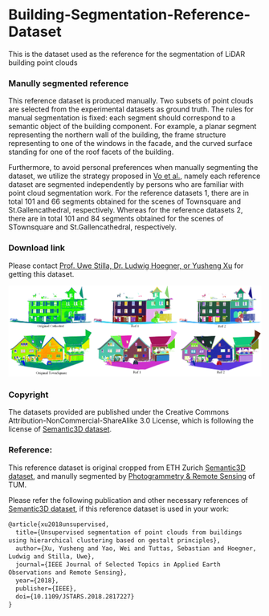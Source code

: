 # Building-Segmentation-Reference-Dataset
This is the dataset used as the reference for the segmentation of LiDAR building point clouds

### Manully segmented reference

This reference dataset is produced manually. Two subsets of point clouds are selected from the experimental datasets as ground truth. The rules for manual segmentation is fixed: each segment should correspond to a semantic object of the building component. For example, a planar segment representing the northern wall of the building, the frame structure representing to one of the windows in the facade, and the curved surface standing for one of the roof facets of the building.

Furthermore, to avoid personal preferences when manually segmenting the dataset, we utilize the strategy proposed in [Vo et al.](https://www.sciencedirect.com/science/article/pii/S0924271615000283), namely each reference dataset are segmented independently by persons who are familiar with point cloud segmentation work. For the reference datasets 1, there are in total 101 and 66 segments obtained for the scenes of Townsquare and St.Gallencathedral, respectively. Whereas for the reference datasets 2, there are in total 101 and 84 segments obtained for the scenes of STownsquare and St.Gallencathedral, respectively.

### Download link

Please contact [Prof. Uwe Stilla, Dr. Ludwig Hoegner, or Yusheng Xu](http://www.pf.bgu.tum.de/sta.html) for getting this dataset. 

![Illustration](/figure/Reference_BuildingSegmentation.png)

### Copyright
The datasets provided are published under the Creative Commons Attribution-NonCommercial-ShareAlike 3.0 License, which is following the license of [Semantic3D dataset](http://semantic3d.net/).

### Reference:

This reference dataset is original cropped from ETH Zurich [Semantic3D dataset](http://semantic3d.net/), and manully segmented by [Photogrammetry & Remote Sensing](http://www.pf.bgu.tum.de) of TUM.

Please refer the following publication and other necessary references of [Semantic3D dataset](http://semantic3d.net/), if this reference dataset is used in your work:

```
@article{xu2018unsupervised,
  title={Unsupervised segmentation of point clouds from buildings using hierarchical clustering based on gestalt principles},
  author={Xu, Yusheng and Yao, Wei and Tuttas, Sebastian and Hoegner, Ludwig and Stilla, Uwe},
  journal={IEEE Journal of Selected Topics in Applied Earth Observations and Remote Sensing},
  year={2018},
  publisher={IEEE},
  doi={10.1109/JSTARS.2018.2817227}
}
```
